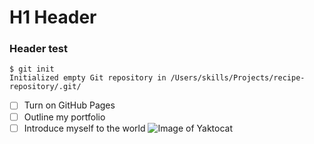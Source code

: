 # H1 Header
### Header test
```
$ git init
Initialized empty Git repository in /Users/skills/Projects/recipe-repository/.git/
```
- [ ] Turn on GitHub Pages
- [ ] Outline my portfolio
- [ ] Introduce myself to the world
![Image of Yaktocat](https://octodex.github.com/images/yaktocat.png)
